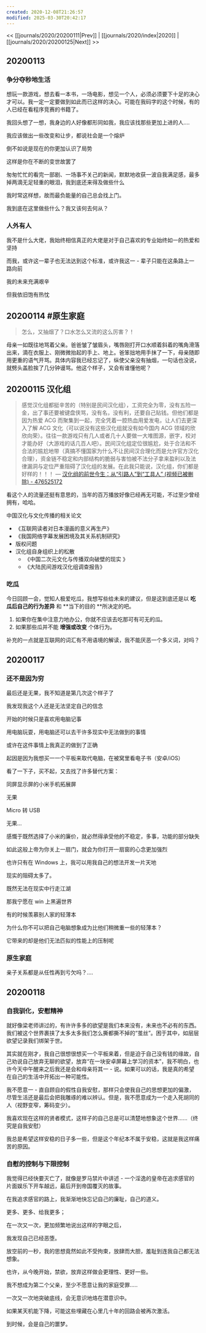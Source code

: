 ```yaml
---
created: 2020-12-08T21:26:57
modified: 2025-03-30T20:42:17
---
```


<< [[journals/2020/20200111|Prev]] | [[journals/2020/index|2020]] | [[journals/2020/20200125|Next]] >>

## 20200113
### 争分夺秒地生活

想玩一款游戏，想去看一本书，一场电影，想见一个人，必须必须要下十足的决心才可以。我一定一定要做到如此而已这样的决心。可能在我码字的这个时候，有的人已经在看程序竞赛的书籍了。

我回头想了一想，我身边的人好像都形同如我，我应该找那些更加上进的人....

我应该做出一些改变和让步，都说社会是一个熔炉

倒不如说是现在的你更加认识了局势

这样是你在不断的变世故罢了

匆匆忙忙的看完一部剧、一场事不关己的新闻，默默地收获一波自我满足感，最多掉两滴无足轻重的眼泪，我到底还来得及做些什么

我时常这样想，故而最负能量的自己总会找上门。

我到底在这里做些什么？我又该何去何从？

### 人外有人

我不是什么大佬，我始终相信真正的大佬是对于自己喜欢的专业始终如一的热爱和坚持

而我，或许这一辈子也无法达到这个标准，或许我这一 - 辈子只能在这条路上一路向前

我的未来充满艰辛

但我依旧饱有热忱

## 20200114 #原生家庭

> 怎么，又抽烟了？口水怎么又流的这么厉害？！

母亲一如既往地骂着父亲。爸爸皱了皱眉头，嘴唇刚打开口水顺着斜着的嘴角滑落出来，滴在衣服上、刚微微抬起的手上、地上。爸笨拙地用手抹了一下，母亲随即用更重的语气开骂。具体内容我已经忘记了，纵使父亲没有抽烟，一句话也没说，就劈头盖脸挨了几分钟谩骂。他这个样子，又会有谁懂他呢？

## 20200115 汉化组

> 感觉汉化组都挺辛苦的（特别是民间汉化组），工资完全为零，没有五险一金，出了事还要被键盘侠骂，没有名，没有利，还要自己贴钱。但他们都是因为热爱 ACG 而聚集到一起，完全凭着一腔热血用爱发电，让人们去更深入了解 ACG 文化（可以说没有这些汉化组就没有如今国内 ACG 领域的欣欣向荣）。往往一款游戏只有几人或者几十人要做一大堆图源，嵌字，校对才能办好（大游戏的话几百人吧）。民间汉化组定位很尴尬，处于合法和不合法的尴尬地带（真搞不懂国家为什么不让民间汉合理化而是允许官方汉化合理），资金链不稳定和内部结构的脆弱与害怕被不法分子拿来盈利以及法律漏洞与定位严重阻碍了汉化组的发展。在此我只能说，汉化组，你们都是好样的！！！
> — [汉化组的前世今生：从“引路人”到“工具人” (视频已被删除) - 476525172](https://www.bilibili.com/video/av82902808)

看这个人的流量还挺有意思的，当年的百万播放好像已经再无可能，不过至少曾经拥有，哈哈。

中国汉化与文化传播的相关论文

- 《互联网读者对日本漫画的意义再生产》
- 《我国网络字幕发展困境及其关系机制研究》
- 版权问题
- 汉化组自身组织上的松散
    - 《中国二次元文化与传播双向破壁的现实 》
    - 《大陆民间游戏汉化组调查报告》

### 吃瓜

今日回顾一会，觉知人极爱吃瓜，我想写些给未来的建议，但是这到底还是以 **吃瓜后自己的行为差异** 和 **当下的目的 **所决定的吧。

1. 如果你在集中注意力地办公，你就不应该去吃那可有可无的瓜。
2. 如果那些瓜并不能 **增强或改变** 个体行为。

补充的一点就是互联网的词汇有不用语境的解读，我不能厌恶一个多义词，对吗？

## 20200117
### 还不是因为穷

最后还是无果，我不知道是第几次这个样子了

我发现我这个人还是无法坚定自己的信念

开始的时候只是喜欢用电脑记事

用电脑玩耍，用电脑还可以去干许多现实中无法做到的事情

或许在这件事情上我真正的做到了正确

起因是因为我想买一一个平板来取代电脑，在被窝里看电子书（安卓/iOS）

看了一下子，买不起，又去找了许多替代方案：

同屏显示屏的小米手机拓展屏

无果

Micro 转 USB

无果...

感慨于既然选择了小米的廉价，就必然得承受他的不稳定，多事，功能的部分缺失

如此这般上帝为你关上一扇门，就会为你打开一扇窗的心念更加强烈

也许只有在 Windows 上，我可以用我自己的想法开发一片天地

现实的阻碍太多了。

既然无法在现实中行走江湖

那我宁愿在 win 上黑遍世界

有的时候羡慕别人家的轻薄本

为什么你不可以把自己电脑想象成为比他们稍微重一些的轻薄本？

它带来的却是他们无法匹拟的性能上的压制呢

### 原生家庭

亲子关系都是从任性再到亏欠吗？....

## 20200118
### 自我驯化，安慰精神

就好像梁老师讲过的，有许许多多的欲望是我们本来没有，未来也不必有的东西。我们被这个世界裹挟了太多太多我们怎么撕都撕不掉的“茧丝”。困于其中，如层层欲望记录我们绑架于世。

其实就在刚才，我自己很想很想买一个平板来着，但是迫于自己没有钱的缘故，自己劝说自己放弃无聊的欲望，放弃“在一块安卓屏幕上学习的资本”，我不明白，也许今天中午醒来之后我还是会和母亲将其一 - 说。如果可以的话，我是真的希望在自己的生活中开拓出一种可能性。

我不愿意一 - 直自顾自的假性自我安慰，那样只会使我自己的思想更加的偏激，尽管生活还是最后会把我雕琢的难以辨认。但是，我不愿意成为一个走入死胡同的人（视野变窄，筹码变少）。

我喜欢现在这样的贤者模式，这样子的自己总是可以清楚地想象这个世界......（终究是自我安慰）

我总是希望这样安稳的日子多一些，但是这个年纪本不属于安稳，这就是我这样痛苦的原因。

### 自慰的控制与下限控制

我觉得已经快要灭亡了，就像是罗马禁片中讲述 - 一个淫逸的皇帝在追求感官的片面娱乐下开车越远，最后开到帝国覆灭的故事。

在我追求感官的路上，我渐渐地快忘记自己的廉耻，自己的道义。

更多、更多、给我更多；

在一次又一次，更加频繁地说出这样的字眼之后，

我发现自己已经恶堕。

放空前的一秒，我的思想竟然如此不受拘束，放肆而大胆，羞耻到连我自己都无法想象。

也许，从今晚开始，禁欲，放弃这样做会更理性、更好一些。

我不想成为第二个父亲，至少不愿意让我的家庭受罪.....

一次又一次地突破底线，会无意识地烙在潜意识中。

如果某天机能下降，可能这些埋藏在心里几十年的回路会被再次激活。

到时候，会是自己的噩梦。
